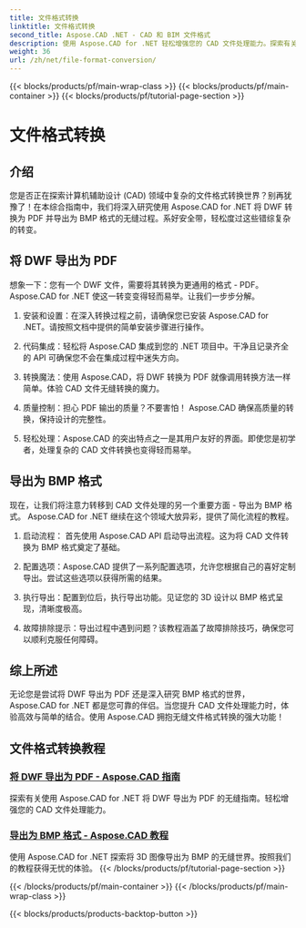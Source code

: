 ```yaml
---
title: 文件格式转换
linktitle: 文件格式转换
second_title: Aspose.CAD .NET - CAD 和 BIM 文件格式
description: 使用 Aspose.CAD for .NET 轻松增强您的 CAD 文件处理能力。探索有关将 DWF 导出为 PDF 以及将 3D 图像导出为 BMP 格式的教程。
weight: 36
url: /zh/net/file-format-conversion/
---
```


{{< blocks/products/pf/main-wrap-class >}}
{{< blocks/products/pf/main-container >}}
{{< blocks/products/pf/tutorial-page-section >}}

# 文件格式转换


## 介绍

您是否正在探索计算机辅助设计 (CAD) 领域中复杂的文件格式转换世界？别再犹豫了！在本综合指南中，我们将深入研究使用 Aspose.CAD for .NET 将 DWF 转换为 PDF 并导出为 BMP 格式的无缝过程。系好安全带，轻松度过这些错综复杂的转变。

## 将 DWF 导出为 PDF

想象一下：您有一个 DWF 文件，需要将其转换为更通用的格式 - PDF。 Aspose.CAD for .NET 使这一转变变得轻而易举。让我们一步步分解。

1. 安装和设置：在深入转换过程之前，请确保您已安装 Aspose.CAD for .NET。请按照文档中提供的简单安装步骤进行操作。

2. 代码集成：轻松将 Aspose.CAD 集成到您的 .NET 项目中。干净且记录齐全的 API 可确保您不会在集成过程中迷失方向。

3. 转换魔法：使用 Aspose.CAD，将 DWF 转换为 PDF 就像调用转换方法一样简单。体验 CAD 文件无缝转换的魔力。

4. 质量控制：担心 PDF 输出的质量？不要害怕！ Aspose.CAD 确保高质量的转换，保持设计的完整性。

5. 轻松处理：Aspose.CAD 的突出特点之一是其用户友好的界面。即使您是初学者，处理复杂的 CAD 文件转换也变得轻而易举。

## 导出为 BMP 格式

现在，让我们将注意力转移到 CAD 文件处理的另一个重要方面 - 导出为 BMP 格式。 Aspose.CAD for .NET 继续在这个领域大放异彩，提供了简化流程的教程。

1. 启动流程： 首先使用 Aspose.CAD API 启动导出流程。这为将 CAD 文件转换为 BMP 格式奠定了基础。

2. 配置选项：Aspose.CAD 提供了一系列配置选项，允许您根据自己的喜好定制导出。尝试这些选项以获得所需的结果。

3. 执行导出：配置到位后，执行导出功能。见证您的 3D 设计以 BMP 格式呈现，清晰度极高。

4. 故障排除提示：导出过程中遇到问题？该教程涵盖了故障排除技巧，确保您可以顺利克服任何障碍。

## 综上所述

无论您是尝试将 DWF 导出为 PDF 还是深入研究 BMP 格式的世界，Aspose.CAD for .NET 都是您可靠的伴侣。当您提升 CAD 文件处理能力时，体验高效与简单的结合。使用 Aspose.CAD 拥抱无缝文件格式转换的强大功能！
## 文件格式转换教程
### [将 DWF 导出为 PDF - Aspose.CAD 指南](./exporting-dwf-to-pdf/)
探索有关使用 Aspose.CAD for .NET 将 DWF 导出为 PDF 的无缝指南。轻松增强您的 CAD 文件处理能力。
### [导出为 BMP 格式 - Aspose.CAD 教程](./exporting-to-bmp-format/)
使用 Aspose.CAD for .NET 探索将 3D 图像导出为 BMP 的无缝世界。按照我们的教程获得无忧的体验。
{{< /blocks/products/pf/tutorial-page-section >}}

{{< /blocks/products/pf/main-container >}}
{{< /blocks/products/pf/main-wrap-class >}}

{{< blocks/products/products-backtop-button >}}
